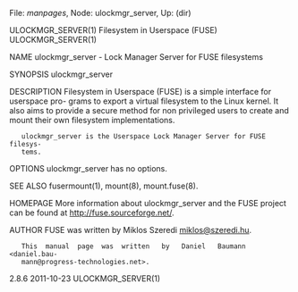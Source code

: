 File: *manpages*,  Node: ulockmgr_server,  Up: (dir)

ULOCKMGR_SERVER(1)      Filesystem in Userspace (FUSE)      ULOCKMGR_SERVER(1)



NAME
       ulockmgr_server - Lock Manager Server for FUSE filesystems


SYNOPSIS
       ulockmgr_server


DESCRIPTION
       Filesystem in Userspace (FUSE) is a simple interface for userspace pro-
       grams to export a virtual filesystem to the Linux kernel. It also  aims
       to provide a secure method for non privileged users to create and mount
       their own filesystem implementations.

       ulockmgr_server is the Userspace Lock Manager Server for FUSE  filesys-
       tems.


OPTIONS
       ulockmgr_server has no options.


SEE ALSO
       fusermount(1), mount(8), mount.fuse(8).


HOMEPAGE
       More  information  about  ulockmgr_server  and  the FUSE project can be
       found at <http://fuse.sourceforge.net/>.


AUTHOR
       FUSE was written by Miklos Szeredi <miklos@szeredi.hu>.

       This  manual  page  was  written   by   Daniel   Baumann   <daniel.bau-
       mann@progress-technologies.net>.



2.8.6                             2011-10-23                ULOCKMGR_SERVER(1)
